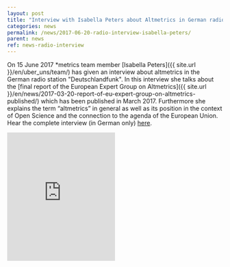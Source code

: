 ```yaml
---
layout: post
title: "Interview with Isabella Peters about Altmetrics in German radio station &quot;Deutschlandfunk&quot;"
categories: news
permalink: /news/2017-06-20-radio-interview-isabella-peters/
parent: news
ref: news-radio-interview
---
```


On 15 June 2017 \*metrics team member [Isabella Peters]({{ site.url }}/en/uber_uns/team/) has given an interview about altmetrics in the German radio station &quot;Deutschlandfunk&quot;. In this interview she talks about the [final report of the European Expert Group on Altmetrics]({{ site.url }}/en/news/2017-03-20-report-of-eu-expert-group-on-altmetrics-published/) which has been published in March 2017. Furthermore she explains the term “altmetrics” in general as well as its position in the context of Open Science and the connection to the agenda of the European Union. Hear the complete interview (in German only) [here](https://soundcloud.com/dlf-wissenschaft/open-science-alternative-indikatoren-zur-bewertung-von-wissenschaft-gesucht).

<iframe width="50%" height="300" scrolling="no" frameborder="no" allow="autoplay" src="https://w.soundcloud.com/player/?url=https%3A//api.soundcloud.com/tracks/328202124&color=%23ec6236&auto_play=false&hide_related=true&show_comments=false&show_user=false&show_reposts=false&show_teaser=false&visual=true"></iframe>
